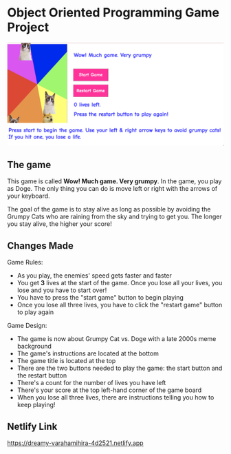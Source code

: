 # Object Oriented Programming Game Project

<p align="center"><img src="images/game_screenshot.png"></p>

## The game

This game is called **Wow! Much game. Very grumpy**. In the game, you play as Doge. The only thing you can do is move left or right with the arrows of your keyboard.

The goal of the game is to stay alive as long as possible by avoiding the Grumpy Cats who are raining from the sky and trying to get you. The longer you stay alive, the higher your score!

## Changes Made
Game Rules:
- As you play, the enemies' speed gets faster and faster
- You get **3** lives at the start of the game. Once you lose all your lives, you lose and you have to start over!
- You have to press the "start game" button to begin playing
- Once you lose all three lives, you have to click the "restart game" button to play again

Game Design:
- The game is now about Grumpy Cat vs. Doge with a late 2000s meme background
- The game's instructions are located at the bottom
- The game title is located at the top
- There are the two buttons needed to play the game: the start button and the restart button
- There's a count for the number of lives you have left
- There's your score at the top left-hand corner of the game board
- When you lose all three lives, there are instructions telling you how to keep playing!

## Netlify Link
https://dreamy-varahamihira-4d2521.netlify.app
